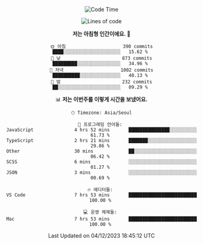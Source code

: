 <div align='center'>
 
<!--START_SECTION:waka-->
![Code Time](http://img.shields.io/badge/Code%20Time-3%2C172%20hrs%2024%20mins-blue)

![Lines of code](https://img.shields.io/badge/%EC%A0%80%EB%8A%94%20%EC%97%AC%ED%83%9C%EA%B9%8C%EC%A7%80%20-1.2%20million%20%EC%A4%84%EC%9D%98%20%EC%BD%94%EB%93%9C%EB%A5%BC%20%EC%9E%91%EC%84%B1%ED%96%88%EC%96%B4%EC%9A%94.-blue)

**저는 아침형 인간이에요. 🐤** 

```text
🌞 아침                     390 commits         ████░░░░░░░░░░░░░░░░░░░░░   15.62 % 
🌆 낮　                     873 commits         █████████░░░░░░░░░░░░░░░░   34.96 % 
🌃 저녁                     1002 commits        ██████████░░░░░░░░░░░░░░░   40.13 % 
🌙 밤　                     232 commits         ██░░░░░░░░░░░░░░░░░░░░░░░   09.29 % 
```


📊 **저는 이번주를 이렇게 시간을 보냈어요.** 

```text
🕑︎ Timezone: Asia/Seoul

💬 프로그래밍 언어들: 
JavaScript               4 hrs 52 mins       ███████████████░░░░░░░░░░   61.73 % 
TypeScript               2 hrs 21 mins       ███████░░░░░░░░░░░░░░░░░░   29.86 % 
Other                    30 mins             ██░░░░░░░░░░░░░░░░░░░░░░░   06.42 % 
SCSS                     6 mins              ░░░░░░░░░░░░░░░░░░░░░░░░░   01.27 % 
JSON                     3 mins              ░░░░░░░░░░░░░░░░░░░░░░░░░   00.69 % 

🔥 에디터들: 
VS Code                  7 hrs 53 mins       █████████████████████████   100.00 % 

💻 운영 체제들: 
Mac                      7 hrs 53 mins       █████████████████████████   100.00 % 
```


 Last Updated on 04/12/2023 18:45:12 UTC
<!--END_SECTION:waka-->
 </div>
<!---
Emewjin/Emewjin is a ✨ special ✨ repository because its `README.md` (this file) appears on your GitHub profile.
You can click the Preview link to take a look at your changes.
--->

